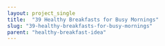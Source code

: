 ```yaml
---
layout: project_single
title:  "39 Healthy Breakfasts for Busy Mornings"
slug: "39-healthy-breakfasts-for-busy-mornings"
parent: "healthy-breakfast-idea"
---
```

 